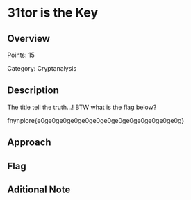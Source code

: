# 31tor is the Key
## Overview 
Points: 15

Category: Cryptanalysis
## Description
The title tell the truth...! BTW what is the flag below?

fnynplore{e0ge0ge0ge0ge0ge0ge0ge0ge0ge0ge0ge0ge0g}
## Approach
    
## Flag

## Aditional Note


